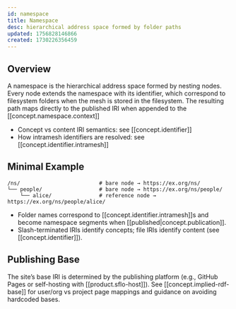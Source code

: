 ```yaml
---
id: namespace
title: Namespace
desc: hierarchical address space formed by folder paths
updated: 1756828146866
created: 1730226356459
---
```


## Overview

A namespace is the hierarchical address space formed by nesting nodes. Every node extends the namespace with its identifier, which correspond to filesystem folders when the mesh is stored in the filesystem. The resulting path maps directly to the published IRI when appended to the [[concept.namespace.context]]

- Concept vs content IRI semantics: see [[concept.identifier]]
- How intramesh identifiers are resolved: see [[concept.identifier.intramesh]]


## Minimal Example

```file
/ns/                         # bare node → https://ex.org/ns/
└── people/                  # bare node → https://ex.org/ns/people/
    └── alice/               # reference node → https://ex.org/ns/people/alice/
```

- Folder names correspond to [[concept.identifier.intramesh]]s and become namespace segments when [[published|concept.publication]].
- Slash-terminated IRIs identify concepts; file IRIs identify content (see [[concept.identifier]]).

## Publishing Base

The site’s base IRI is determined by the publishing platform (e.g., GitHub Pages or self-hosting with [[product.sflo-host]]). See [[concept.implied-rdf-base]] for user/org vs project page mappings and guidance on avoiding hardcoded bases.
